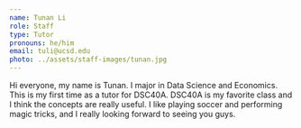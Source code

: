 ```yaml
---
name: Tunan Li
role: Staff
type: Tutor
pronouns: he/him 
email: tuli@ucsd.edu
photo: ../assets/staff-images/tunan.jpg
---
```

Hi everyone, my name is Tunan. I major in Data Science and Economics. This is my first time as a tutor for DSC40A. DSC40A is my favorite class and I think the concepts are really useful. I like playing soccer and performing magic tricks, and I really looking forward to seeing you guys.